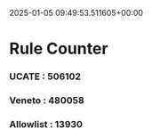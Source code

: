 2025-01-05 09:49:53.511605+00:00
# Rule Counter 
 ### UCATE : 506102

 ### Veneto : 480058

 ### Allowlist : 13930